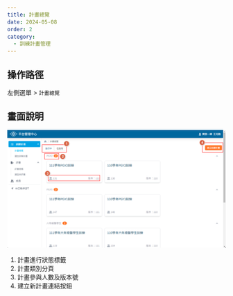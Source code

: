 ```yaml
---
title: 計畫總覽
date: 2024-05-08
order: 2
category:
  - 訓練計畫管理
---
```


## 操作路徑

左側選單 > ```計畫總覽```

## 畫面說明

![計畫總覽畫面](images/program-overview-1.png)

1. 計畫進行狀態標籤
2. 計畫類別分頁
3. 計畫參與人數及版本號
4. 建立新計畫連結按鈕
